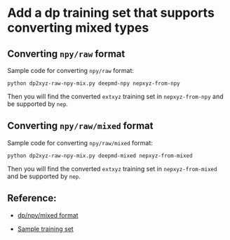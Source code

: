 # Add a dp training set that supports converting mixed types


## Converting `npy/raw` format

Sample code for converting `npy/raw` format:
```
python dp2xyz-raw-npy-mix.py deepmd-npy nepxyz-from-npy
```
Then you will find the converted `extxyz` training set in `nepxyz-from-npy` and be supported by `nep`.


## Converting `npy/raw/mixed` format

Sample code for converting `npy/raw/mixed` format:
```
python dp2xyz-raw-npy-mix.py deepmd-mixed nepxyz-from-mixed
```
Then you will find the converted `extxyz` training set in `nepxyz-from-mixed` and be supported by `nep`.


## Reference:

- [dp/npy/mixed format](https://docs.deepmodeling.com/projects/dpdata/en/master/systems/mixed.html)

- [Sample training set](https://github.com/deepmodeling/AIS-Square/tree/main/datasets)
